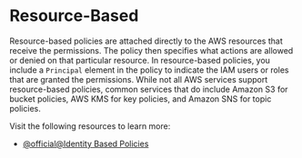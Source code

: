 # Resource-Based

Resource-based policies are attached directly to the AWS resources that receive the permissions. The policy then specifies what actions are allowed or denied on that particular resource. In resource-based policies, you include a `Principal` element in the policy to indicate the IAM users or roles that are granted the permissions. While not all AWS services support resource-based policies, common services that do include Amazon S3 for bucket policies, AWS KMS for key policies, and Amazon SNS for topic policies.

Visit the following resources to learn more:

- [@official@Identity Based Policies](https://docs.aws.amazon.com/IAM/latest/UserGuide/access_policies_identity-vs-resource.html)
